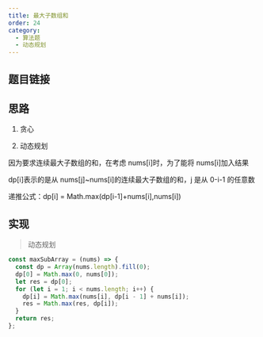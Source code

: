 ```yaml
---
title: 最大子数组和
order: 24
category:
  - 算法题
  - 动态规划
---
```


## 题目链接

## 思路

1. 贪心

2. 动态规划

因为要求连续最大子数组的和，在考虑 nums[i]时，为了能将 nums[i]加入结果

dp[i]表示的是从 nums[j]~nums[i]的连续最大子数组的和，j 是从 0-i-1 的任意数

递推公式：dp[i] = Math.max(dp[i-1]+nums[i],nums[i])

## 实现

> 动态规划

```js
const maxSubArray = (nums) => {
  const dp = Array(nums.length).fill(0);
  dp[0] = Math.max(0, nums[0]);
  let res = dp[0];
  for (let i = 1; i < nums.length; i++) {
    dp[i] = Math.max(nums[i], dp[i - 1] + nums[i]);
    res = Math.max(res, dp[i]);
  }
  return res;
};
```
